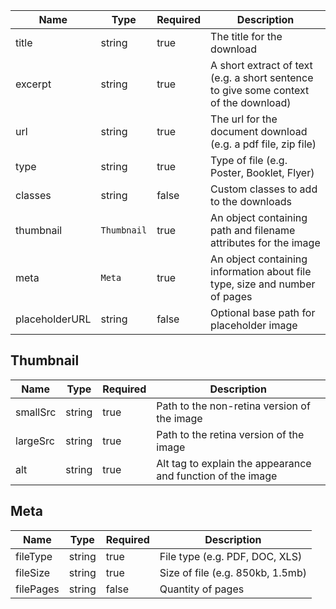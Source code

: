 | Name           | Type        | Required | Description                                                                          |
| -------------- | ----------- | -------- | ------------------------------------------------------------------------------------ |
| title          | string      | true     | The title for the download                                                           |
| excerpt        | string      | true     | A short extract of text (e.g. a short sentence to give some context of the download) |
| url            | string      | true     | The url for the document download (e.g. a pdf file, zip file)                        |
| type           | string      | true     | Type of file (e.g. Poster, Booklet, Flyer)                                           |
| classes        | string      | false    | Custom classes to add to the downloads                                               |
| thumbnail      | `Thumbnail` | true     | An object containing path and filename attributes for the image                      |
| meta           | `Meta`      | true     | An object containing information about file type, size and number of pages           |
| placeholderURL | string      | false    | Optional base path for placeholder image                                             |

## Thumbnail

| Name     | Type   | Required | Description                                                 |
| -------- | ------ | -------- | ----------------------------------------------------------- |
| smallSrc | string | true     | Path to the non-retina version of the image                 |
| largeSrc | string | true     | Path to the retina version of the image                     |
| alt      | string | true     | Alt tag to explain the appearance and function of the image |

## Meta

| Name      | Type   | Required | Description                      |
| --------- | ------ | -------- | -------------------------------- |
| fileType  | string | true     | File type (e.g. PDF, DOC, XLS)   |
| fileSize  | string | true     | Size of file (e.g. 850kb, 1.5mb) |
| filePages | string | false    | Quantity of pages                |
